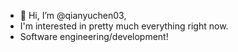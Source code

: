 - 👋 Hi, I’m @qianyuchen03, 
- I'm interested in pretty much everything right now. 
- Software engineering/development!

<!---
qianyuchen03/qianyuchen03 is a ✨ special ✨ repository because its `README.md` (this file) appears on your GitHub profile.
You can click the Preview link to take a look at your changes.
--->
